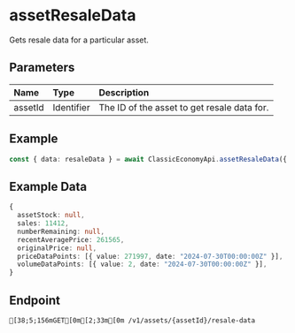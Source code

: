 
# assetResaleData
Gets resale data for a particular asset.


## Parameters
| Name    | Type       | Description                                 |
| :------ | :--------- | :------------------------------------------ |
| assetId | Identifier | The ID of the asset to get resale data for. |



## Example
```ts copy showLineNumbers
const { data: resaleData } = await ClassicEconomyApi.assetResaleData({ assetId: 1365767 }); 
```


## Example Data
```ts copy showLineNumbers
{
  assetStock: null,
  sales: 11412,
  numberRemaining: null,
  recentAveragePrice: 261565,
  originalPrice: null,
  priceDataPoints: [{ value: 271997, date: "2024-07-30T00:00:00Z" }],
  volumeDataPoints: [{ value: 2, date: "2024-07-30T00:00:00Z" }],
} 
```


## Endpoint
```ansi
[38;5;156mGET[0m[2;33m[0m /v1/assets/{assetId}/resale-data
```
  